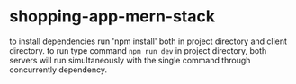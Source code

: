 # shopping-app-mern-stack
to install dependencies run 'npm install' both in project directory and client directory.
to run type command `npm run dev` in project directory, both servers will run simultaneously with the single command through concurrently dependency.
